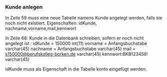 ### Kunde anlegen

In Zeile 59 muss eine neue Tabelle namens Kunde angelegt werden, falls sie noch nicht existiert. Eigenschaften: idKunde, nachname,vorname,mail,kennwort

In Zeile 68: Kunde in die Datenbank schreiben, sofern er noch nicht angelegt ist :
idKunde = 150000       int(11)
vorname = Anfangsbuchstabe     varchar(45)
nachname = Anfangsbuchstabe     varchar(45)
mail = s150000@berufskolleg-borken.de    varchar(45)
kennwort:BKB123456!    varchar(45)

idKunde muss als Eigenschaft in die Tabelle konto eingefügt werden.